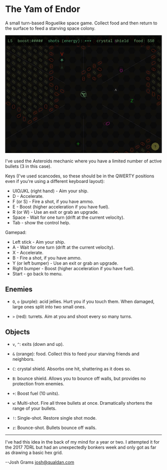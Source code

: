 The Yam of Endor
================

A small turn-based Roguelike space game.  Collect food and then
return to the surface to feed a starving space colony.

![screenshot](screenshot.jpg)

I've used the Asteroids mechanic where you have a limited number
of active bullets (3 in this case).

Keys (I've used scancodes, so these should be in the QWERTY
positions even if you're using a different keyboard layout):

* UIO/JKL (right hand) - Aim your ship.
* D - Accelerate.
* F (or S) - Fire a shot, if you have ammo.
* E - Boost (higher acceleration if you have fuel).
* R (or W) - Use an exit or grab an upgrade.
* Space - Wait for one turn (drift at the current velocity).
* Tab - show the control help.

Gamepad:

* Left stick - Aim your ship.
* A - Wait for one turn (drift at the current velocity).
* X - Accelerate.
* B - Fire a shot, if you have ammo.
* Y (or left bumper) - Use an exit or grab an upgrade.
* Right bumper - Boost (higher acceleration if you have fuel).
* Start - go back to menu.


Enemies
-------

* `O`, `o` (purple): acid jellies.  Hurt you if you touch them.
  When damaged, large ones split into two small ones.

* `>` (red): turrets.  Aim at you and shoot every so many turns.

Objects
-------

* `v`, `^`: exits (down and up).

* `&` (orange): food.  Collect this to feed your starving friends
  and neighbors.

* `C`: crystal shield.  Absorbs one hit, shattering as it does so.

* `B`: bounce shield.  Allows you to bounce off walls, but
  provides no protection from enemies.

* `+`: Boost fuel (10 units).

* `w`: Multi-shot.  Fire all three bullets at once.
  Dramatically shortens the range of your bullets.

* `!`: Single-shot.  Restore single shot mode.

* `z`: Bounce-shot.  Bullets bounce off walls.

-----

I've had this idea in the back of my mind for a year or two.  I
attempted it for the 2017 7DRL but had an unexpectedly bonkers
week and only got as far as drawing a basic hex grid.

--Josh Grams <josh@qualdan.com>
